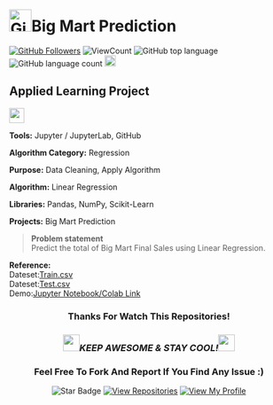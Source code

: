 # <a href="https://github.com/bdfd"><img height=40 src="https://cdn.jsdelivr.net/gh/bdfd/Personal_Image_Repo/4.Stamp/BDFD_Stamp.png" alt="GitHub Followers" /></a>Big Mart Prediction

<a href="https://github.com/bdfd"><img src="https://img.shields.io/github/followers/bdfd?label=Follow%20Me&logo=github" alt="GitHub Followers" /></a>
![ViewCount](https://views.whatilearened.today/views/github/bdfd/Portfolio_Project07_BigMart_Sales.svg?cache=remove)
![GitHub top language](https://img.shields.io/github/languages/top/bdfd/Portfolio_Project07_BigMart_Sales?style=flat)
![GitHub language count](https://img.shields.io/github/languages/count/bdfd/Portfolio_Project07_BigMart_Sales?style=flat)
<img height=20 src="https://cdn.jsdelivr.net/gh/bdfd/Personal_Image_Repo/7.Color-Icon/Status/Finish.svg" alt="bdfd" />

## Applied Learning Project

<img height="27" src="https://img.shields.io/badge/Prediction using Supervised ML -Level  Beginner-green.svg?&style=for-the-badge&logo=TheSparksFoundation&logoColor=red" />

**Tools:** Jupyter / JupyterLab, GitHub

**Algorithm Category:** Regression

**Purpose:** Data Cleaning, Apply Algorithm

**Algorithm:** Linear Regression

**Libraries:** Pandas, NumPy, Scikit-Learn

**Projects:** Big Mart Prediction

> **Problem statement**  
> Predict the total of Big Mart Final Sales using Linear Regression.<br>

**Reference:**  
Dateset:<a href="https://raw.githubusercontent.com/bdfd/Portfolio_Project07_BigMart_Sales/main/dataset/train.csv">Train.csv</a>  
Dateset:<a href="https://raw.githubusercontent.com/bdfd/Portfolio_Project07_BigMart_Sales/main/dataset/test.csv">Test.csv</a>  
Demo:<a href="https://github.com/bdfd/Portfolio_Project07_BigMart_Sales/blob/main/Big_Mart_Predictino.ipynb">Jupyter Notebook/Colab Link</a>
<br>

<div align="center">

### Thanks For Watch This Repositories!

### <img src="https://media.giphy.com/media/WUlplcMpOCEmTGBtBW/giphy.gif" width="30"><i>KEEP AWESOME & STAY COOL!</i><img src="https://media.giphy.com/media/WUlplcMpOCEmTGBtBW/giphy.gif" width="30">

### Feel Free To Fork And Report If You Find Any Issue :)

![Star Badge](https://img.shields.io/static/v1?label=%F0%9F%8C%9F&message=If%20Useful&style=style=flat&color=BC4E99)
[![View Repositories](https://img.shields.io/badge/View-My_Repositories-blue?logo=GitHub)](https://github.com/bdfd?tab=repositories)
[![View My Profile](https://img.shields.io/badge/View-My_Profile-green?logo=GitHub)](https://github.com/bdfd)

</div>
